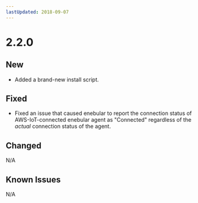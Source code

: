 ```yaml
---
lastUpdated: 2018-09-07
---
```


# 2.2.0

## New

* Added a brand-new install script.

## Fixed

* Fixed an issue that caused enebular to report the connection status of AWS-IoT-connected enebular agent as "Connected" regardless of the *actual* connection status of the agent.

## Changed

N/A

## Known Issues

 N/A

